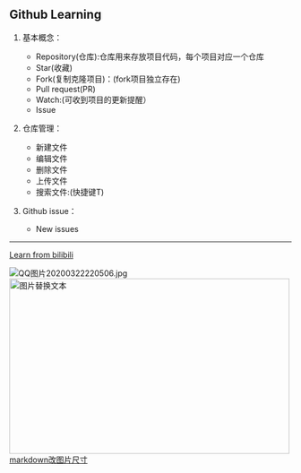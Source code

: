 ## Github Learning
1. 基本概念：
    - Repository(仓库):仓库用来存放项目代码，每个项目对应一个仓库
    - Star(收藏)
    - Fork(复制克隆项目)：(fork项目独立存在)
    - Pull request(PR)
    - Watch:(可收到项目的更新提醒）
    - Issue

2. 仓库管理：
    - 新建文件
    - 编辑文件
    - 删除文件
    - 上传文件
    - 搜索文件:(快捷键T)
    
3. Github issue：
    - New issues
    
    
***
[Learn from bilibili](https://b23.tv/tFLKA5)



![QQ图片20200322220506.jpg](https://i.loli.net/2020/06/06/mIjopkizP8lx1AB.jpg)
<img src="https://i.loli.net/2020/06/06/mIjopkizP8lx1AB.jpg" alt="图片替换文本" width="500" height="313" align="bottom" />
[markdown改图片尺寸](https://www.jianshu.com/p/5c1805c6f0ff)
